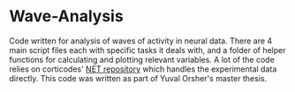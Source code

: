 # Wave-Analysis
Code written for analysis of waves of activity in neural data. There are 4 main script files each with specific tasks it deals with,
and a folder of helper functions for calculating and plotting relevant variables.
A lot of the code relies on corticodes' [NET repository](https://github.com/neural-electrophysiology-tool-team/NET) which handles the experimental data directly.
This code was written as part of Yuval Orsher's master thesis.
